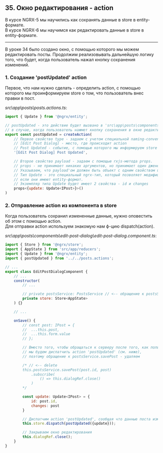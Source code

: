 ## 35. Окно редактирования - action

В курсе NGRX-5 мы научились как сохранять данные в store в entity-формате.  
В курсе NGRX-6 мы научимся как редактировать данные в store в entity-формате.  

---

В уроке 34 было создано окно, с помощью которого мы можем редактировать посты. Продолжим реализовывать дальнейшую логику того, что будет, когда пользователь нажал кнопку сохранения изменений.

### 1. Создание 'postUpdated' action

Первое, что нам нужно сделать - определить action, с помощью которого мы проинформируем store о том, что пользователь внес правки в пост.

*src\app\posts\posts.actions.ts*:
```js
import { Update } from '@ngrx/entity';

// postUpdated - это действие будет вызвано в 'src\app\posts\components\edit-post-dialog\edit-post-dialog.component.ts'
// в случае, когда пользователь нажмет кнопку сохранения в окне редактирования поста
export const postUpdated = createAction(
	// Первое свойство type - задаем с учетом специальной naming-convention: 
	// [Edit Post Dialog] - место, где происходит action
	// Post Updated - событие, с помощью которого мы информируем store о том, что пользователь внес правки в пост
	'[Edit Post Dialog] Post Updated',

	// Второе свойство payload - задаем с помощью rxjs-метода props.
	// props - не принимает никаких аргументов, но принимает один дженерик параметр, который указывает тип данных для payload.
	// Указываем, что payload'ом должен быть объект с одним свойством update типа Update<IPost>.
	// Тип Update - это специальный ngrx-тип, который позволяет модифицировать данные в store, 
	// если они имеют entity-формат.
	// Экземпляр типа Update будет имеет 2 свойства - id и changes
	props<{update: Update<IPost>}>()
)
```

### 2. Отправление action из компонента в store

Когда пользователь сохранил измененные данные, нужно оповестить об этом с помощью action.    
Для отправки action используем знакомую нам ф-цию dispatch(action). 

*src\app\posts\components\edit-post-dialog\edit-post-dialog.component.ts*:
```js
import { Store } from '@ngrx/store';
import { AppState } from 'src/app/reducers';
import { Update } from '@ngrx/entity';
import { postUpdated } from '../../posts.actions';

// ...
export class EditPostDialogComponent {
	// ...
	constructor(
		// ...

		// private postsService: PostsService // <-- обращение к postsService.savePost - удаляем
		private store: Store<AppState>
	) {}

	// ...

	onSave() {
		// const post: IPost = {
		// 	...this.post,
		// 	...this.form.value
		// };

		// Вместо того, чтобы обращаться к серверу после того, как пользователь изменил пост,
		// мы будем диспатчить action 'postUpdated' (см. ниже), 
		// поэтому обращение к postsService.savePost - удаляем

		/* // <-- delete
		this.postsService.savePost(post.id, post) 
			.subscribe( 
				() => this.dialogRef.close()
			)
		*/

		const update: Update<IPost> = {
			id: post.id,
			changes: post
		}

		// Диспатчим action 'postUpdated', сообщая что данные поста изменились
		this.store.dispatch(postUpdated({update}));

		// Закрываем окно редактирования
		this.dialogRef.close();
	}
}
```